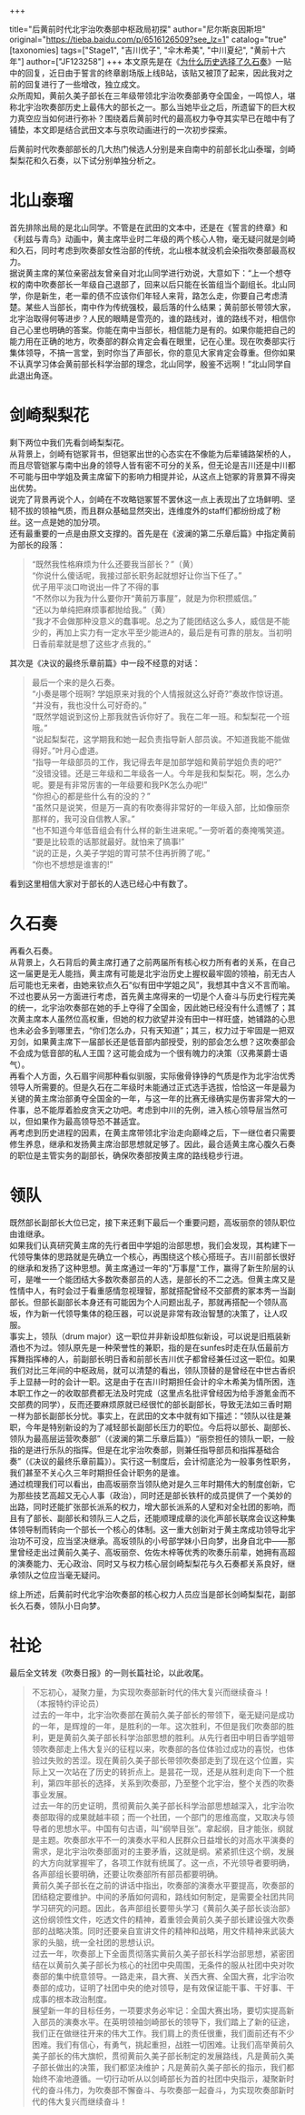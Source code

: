 +++

title="后黄前时代北宇治吹奏部中枢政局初探"
author="尼尔斯哀因斯坦"
original="https://tieba.baidu.com/p/6516126509?see_lz=1"
catalog="true"
[taxonomies]
tags=["Stage1", "吉川优子", "伞木希美", "中川夏纪", "黄前十六年"]
author=["JF123258"]
+++
本文原先是在《[为什么历史选择了久石奏](/2020/01/07/weishenmelishixuanzelekanade/)》一贴中的回复，近日由于誓言的终章剧场版上线B站，该贴又被顶了起来，因此我对之前的回复进行了一些增改，独立成文。  
众所周知，黄前久美子部长在三年级带领北宇治吹奏部勇夺全国金，一鸣惊人，堪称北宇治吹奏部历史上最伟大的部长之一。那么当她毕业之后，所遗留下的巨大权力真空应当如何进行弥补？围绕着后黄前时代的最高权力争夺其实早已在暗中有了铺垫，本文即是结合武田文本与京吹动画进行的一次初步探索。

后黄前时代吹奏部部长的几大热门候选人分别是来自南中的前部长北山泰瑠，剑崎梨梨花和久石奏，以下试分别单独分析之。  
# 北山泰瑠
首先排除出局的是北山同学。不管是在武田的文本中，还是在《誓言的终章》和《利兹与青鸟》动画中，黄主席毕业时二年级的两个核心人物，毫无疑问就是剑崎和久石，同时考虑到吹奏部女性治部的传统，北山根本就没机会染指吹奏部最高权力。  
据说黄主席的某位亲密战友曾亲自对北山同学进行劝说，大意如下：“上一个想夺权的南中吹奏部长一年级自己退部了，回来以后只能在长笛组当个副组长。北山同学，你是新生，老一辈的债不应该你们年轻人来背，路怎么走，你要自己考虑清楚。某些人当部长，南中作为传统强校，最后落的什么结果；黄前部长带领大家，北宇治取得何等进步？人民的眼睛是雪亮的，谁的路线对，谁的路线不对，相信你自己心里也明确的答案。你能在南中当部长，相信能力是有的。如果你能把自己的能力用在正确的地方，吹奏部的群众肯定会看在眼里，记在心里。现在吹奏部实行集体领导，不搞一言堂，到时你当了声部长，你的意见大家肯定会尊重。但你如果不认真学习体会黄前部长科学治部的理念，北山同学，殷鉴不远啊！”北山同学自此退出角逐。

# 剑崎梨梨花
剩下两位中我们先看剑崎梨梨花。  
从背景上，剑崎有铠冢背书，但铠冢出世的心态实在不像能为后辈铺路架桥的人，而且尽管铠冢与南中出身的领导人皆有密不可分的关系，但无论是吉川还是中川都不可能与田中学姐及黄主席留下的影响力相提并论，从这点上铠冢的背景算不得突出优势。  
说完了背景再说个人，剑崎在不攻略铠冢誓不罢休这一点上表现出了立场鲜明、坚韧不拔的领袖气质，而且群众基础显然突出，连维度外的staff们都纷纷成了粉丝。这一点是她的加分项。  
还有最重要的一点是由原文支撑的。首先是在《波澜的第二乐章后篇》中指定黄前为部长的段落：  
> “既然我性格麻烦为什么还要我当部长？”（黄）  
> “你说什么傻话呢，我接过部长职务起就想好让你当下任了。”  
> 优子用平淡口吻说出一件了不得的事  
> “不然你以为我为什么要你开“黄前万事屋”，就是为你积攒威信。”  
> “还以为单纯把麻烦事都抛给我。”（黄）  
>“我才不会做那种没意义的蠢事呢。总之为了能团结这么多人，威信是不能少的，再加上实力有一定水平至少能进A的，最后是有可靠的朋友。当初明日香前辈就是想了这些才点我的。”  

其次是《决议的最终乐章前篇》中一段不经意的对话：  
> 最后一个来的是久石奏。  
> “小奏是哪个班啊? 学姐原来对我的个人情报就这么好奇?”奏故作惊讶道。  
> “并没有，我也没什么可好奇的。”  
> “既然学姐说到这份上那我就告诉你好了。我在二年一班。和梨梨花一个班哦。”  
> “说起梨梨花，这学期我和她一起负责指导新人部员诶。不知道我能不能做得好。”叶月心虚道。  
> “指导一年级部员的工作，我记得去年是加部学姐和黄前学姐负责的吧?”  
> “没错没错。还是三年级和二年级各一人。今年是我和梨梨花。啊，怎么办呢。要是有非常厉害的一年级要和我PK怎么办呢!”  
> “你担心的都是些什么有的没的？”  
> “虽然只是说笑，但是万一真的有吹奏得非常好的一年级入部，比如像丽奈那样的，我可没自信教人家。”  
> “也不知道今年低音组会有什么样的新生进来呢。”一旁听着的奏掩嘴笑道。  
> “要是比较乖的话那就最好。就怕来了搞事!”  
> “说的正是，久美子学姐的胃可禁不住再折腾了呢。”  
> “你也不想想是谁害的!” 
 
看到这里相信大家对于部长的人选已经心中有数了。

# 久石奏
再看久石奏。  
从背景上，久石背后的黄主席打通了之前两届所有核心权力所有者的关系，在自己这一届更是无人能挡，黄主席有可能是北宇治历史上握权最牢固的领袖，前无古人后可能也无来者，由她来钦点久石“似有田中学姐之风”，我想其中含义不言而喻。不过也要从另一方面进行考虑，首先黄主席得来的一切是个人奋斗与历史行程完美的统一，北宇治吹奏部在她的手上夺得了全国金，因此她已经没有什么遗憾了；其次黄主席本人虽然位高权重，但她的权力欲望并没有田中一样旺盛，她铺路的心思也未必会多到哪里去，“你们怎么办，只有天知道”；其三，权力过于牢固是一把双刃剑，如果黄主席下一届部长还是低音部内部授受，别的部会怎么想？这吹奏部会不会成为低音部的私人王国？这可能会成为一个很有魄力的决策（汉弗莱爵士语气）。  
再看个人方面，久石眉宇间那种看似驯服，实际傲骨铮铮的气质是作为北宇治优秀领导人所需要的。但是久石在二年级时未能通过正式选手选拔，恰恰这一年是最为关键的黄主席治部勇夺全国金的一年，与这一年的比赛无缘确实是伤害非常大的一件事，总不能厚着脸皮贪天之功吧。考虑到中川的先例，进入核心领导层当然可以，但如果作为最高领导恐不甚适宜。  
再考虑到历史进程的因素，在黄主席带领北宇治走向巅峰之后，下一继位者只需要修生养息，继承和发扬黄主席治部思想就足够了。因此，最合适黄主席心腹久石奏的职位是主管实务的副部长，确保吹奏部按黄主席的路线稳步行进。

# 领队
既然部长副部长大位已定，接下来还剩下最后一个重要问题，高坂丽奈的领队职位由谁继承。  
如果我们认真研究黄主席的先行者田中学姐的治部思想，我们会发现，其构建下一代领导集体的思路就是先确立一个核心，再围绕这个核心搭班子。吉川前部长很好的继承和发扬了这种思想。黄主席通过一年的"万事屋"工作，赢得了新生阶层的认可，是唯一一个能团结大多数吹奏部员的人选，是部长的不二之选。但黄主席又是性情中人，有时会过于看重感情忽视理智，那就搭配曾经不交部费的冢本秀一当副部长。但部长副部长本身还有可能因为个人问题出乱子，那就再搭配一个领队高坂，作为新一代领导集体的稳压器，可以说是非常有政治智慧的决策了，让人叹服。  
事实上，领队（drum major）这一职位并非新设却胜似新设，可以说是旧瓶装新酒也不为过。领队原先是一种荣誉性的兼职，指的是在sunfes时走在队伍最前方挥舞指挥棒的人，前副部长明日香和前部长吉川优子都曾经兼任过这一职位。如果我们对比三年间的中枢政局，就可以清楚的看出，领队顶替的是曾经在中世古香织手上显赫一时的会计一职。这是由于在吉川时期担任会计的伞木希美为情所困，连本职工作之一的收取部费都无法及时完成（这里点名批评曾经因为给手游氪金而不交部费的同学），反而还要麻烦原就已经很忙的部长副部长，导致无法如三香时期一样为部长副部长分忧。事实上，在武田的文本中就有如下描述：“领队以往是兼职，今年是特别新设的为了减轻部长副部长压力的职位。今后将以部长、副部长、领队为最高层运营吹奏部”（《波澜的第二乐章后篇》）“丽奈担任的领队一职，一般指的是进行乐队的指挥。但是在北宇治吹奏部，则兼任指导部员和指挥基础合奏”（《决议的最终乐章前篇》）。实行这一制度后，会计彻底沦为一般事务性职务，我们甚至不关心久三年时期担任会计职务的是谁。  
通过梳理我们可以看出，由高坂丽奈当领队绝对是久三年时期伟大的制度创新，它为那些技艺高超又无心人事（政治），同时还是部长铁杆的成员提供了一个美妙的出路，同时还能扩张部长派系的权力，增大部长派系的人望和对全社团的影响，而且有了部长、副部长和领队三人之后，还能顺理成章的淡化声部长联席会议这种集体领导制而转向一个部长一个核心的体制。这一重大创新对于黄主席成功领导北宇治功不可没，应当坚决继承。高坂领队的小号部学妹小日向梦，出身自北中——那里曾经走出过黄前久美子、高坂丽奈、佐佐木梓等优秀的吹奏乐前辈，她拥有高超的演奏能力、无心政治、同时又与权力核心层剑崎梨梨花与久石奏都关系良好，继承领队之位应当毫无疑问。

综上所述，后黄前时代北宇治吹奏部的核心权力人员应当是部长剑崎梨梨花，副部长久石奏，领队小日向梦。  
  
# 社论  
最后全文转发《吹奏日报》的一则长篇社论，以此收尾。  
>不忘初心，凝聚力量，为实现吹奏部新时代的伟大复兴而继续奋斗！  
（本报特约评论员）  
过去的一年中，北宇治吹奏部在黄前久美子部长的带领下，毫无疑问是成功的一年，是辉煌的一年，是胜利的一年。这次胜利，不但是我们吹奏部的胜利，更是黄前久美子部长科学治部思想的胜利。从先行者田中明日香学姐带领吹奏部走上伟大复兴的征程以来，吹奏部的各位体验过成功的喜悦，也体验过失败的苦涩。现在黄前久美子部长带领吹奏部走到了现在这个位置，实际上又一次站在了历史的转折点上。是昙花一现，还是从胜利走向下一个胜利，第四年部长的选择，关系到吹奏部，乃至整个北宇治，整个关西的吹奏事业发展。  
过去一年的历史证明，贯彻黄前久美子部长科学治部思想越深入，北宇治吹奏部取得的成果就越丰硕；而一个社团，一个部门的思维高度，又取决与领导者的思想水平。中国有句古语，叫“纲举目张”。拿起纲，目才能张，纲就是主题。吹奏部水平不一的演奏水平和人民群众日益增长的对高水平演奏的需求，是北宇治吹奏部面对的主要矛盾，这就是纲。紧紧抓住这个纲，发展的大方向就掌握牢了，各项工作就有统属了。这一点，不光领导者要明确，各声部组长要明确，还要让吹奏部所有部员都要明确。  
黄前久美子部长在之前的讲话中指出，吹奏部的演奏水平要提高，吹奏部的团结稳定要维护。中间的矛盾如何调和，路线如何制定，是需要全社团共同学习研究的问题。因此，各声部组长要带头学习《黄前久美子部长谈治部》这份纲领性文件，吃透文件的精神，着重领会黄前久美子部长建设强大吹奏部的战略决策。同时还要亲自宣讲文件的精神和战略，用文件精神来武装大家的头脑，统一全社团的思想认识。  
过去一年，吹奏部上下全面贯彻落实黄前久美子部长科学治部思想，紧密团结在以黄前久美子部长为核心的社团中央周围，无条件的服从社团中央对吹奏部的集中统意领导。一路走来，县大赛、关西大赛、全国大赛，北宇治吹奏部的成功，证明了社团中央的绝对领导，是有效保证能干事、干好事、干成事的根本政治制度。  
展望新一年的目标任务，一项要求务必牢记：全国大赛出场，要切实提高新入部员的演奏水平。在英明领袖剑崎部长的领导下，我们踏上了新的征途，我们正在做继往开来的伟大工作。我们肩上的责任很重，我们面前还有不少困难。我们有信心，有勇气，挑起重担，战胜一切困难。让我们高举黄前久美子部长的伟大旗帜，贯彻黄前久美子部长制定的发展路线，凡是黄前久美子部长做出的决策，我们都坚决维护；凡是黄前久美子部长的指示，我们都始终不渝地遵循。一切行动听从以剑崎部长为首的社团中央指示，凝聚新时代的奋斗伟力，为吹奏部不懈奋斗、与吹奏部一起奋斗，为实现吹奏部新时代的伟大复兴而继续奋斗！


